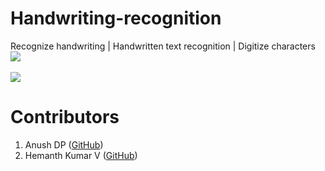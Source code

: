 # Handwriting-recognition
Recognize handwriting | Handwritten text recognition | Digitize characters
<br><img src="https://i.imgur.com/jPxMTdA.jpg">
<br><br><img src="https://i.imgur.com/8S40dV9.jpg">

# Contributors
1. Anush DP ([GitHub](https://github.com/Anush-DP))
2. Hemanth Kumar V ([GitHub](https://github.com/ser-fuyah))
